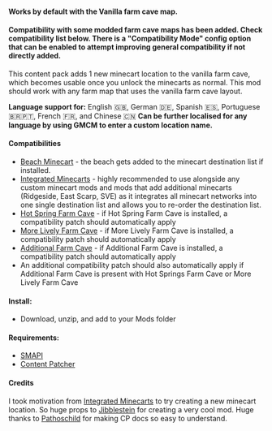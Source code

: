 #### Works by default with the Vanilla farm cave map.

#### Compatibility with some modded farm cave maps has been added. Check compatibility list below. There is a "Compatibility Mode" config option that can be enabled to attempt improving general compatibility if not directly added.

This content pack adds 1 new minecart location to the vanilla farm cave, which becomes usable once you unlock the minecarts as normal. This mod should work with any farm map that uses the vanilla farm cave layout.

**Language support for:** English 🇬🇧, German 🇩🇪, Spanish 🇪🇸, Portuguese 🇧🇷🇵🇹, French 🇫🇷, and Chinese 🇨🇳
**Can be further localised for any language by using GMCM to enter a custom location name.**

#### Compatibilities

-   [Beach Minecart](https://www.nexusmods.com/stardewvalley/mods/13650) - the beach gets added to the minecart destination list if installed.
-   [Integrated Minecarts](https://www.nexusmods.com/stardewvalley/mods/11881) - highly recommended to use alongside any custom minecart mods and mods that add additional minecarts (Ridgeside, East Scarp, SVE) as it integrates all minecart networks into one single destination list and allows you to re-order the destination list.
-	[Hot Spring Farm Cave](https://www.nexusmods.com/stardewvalley/mods/5849) - if Hot Spring Farm Cave is installed, a compatibility patch should automatically apply
-	[More Lively Farm Cave](https://www.nexusmods.com/stardewvalley/mods/23190) - if More Lively Farm Cave is installed, a compatibility patch should automatically apply
-	[Additional Farm Cave](https://www.nexusmods.com/stardewvalley/mods/14109) - if Additional Farm Cave is installed, a compatibility patch should automatically apply
-	An additional compatibility patch should also automatically apply if Additional Farm Cave is present with Hot Springs Farm Cave or More Lively Farm Cave

#### Install:

-   Download, unzip, and add to your Mods folder

#### Requirements:

-   [SMAPI](https://www.nexusmods.com/stardewvalley/mods/2400)
-   [Content Patcher](https://www.nexusmods.com/stardewvalley/mods/1915)

#### Credits

I took motivation from [Integrated Minecarts](https://www.nexusmods.com/stardewvalley/mods/11881) to try creating a new minecart location. So huge props to [Jibblestein](https://www.nexusmods.com/stardewvalley/users/5639823) for creating a very cool mod. Huge thanks to [Pathoschild](https://www.nexusmods.com/stardewvalley/users/1552317) for making CP docs so easy to understand.
